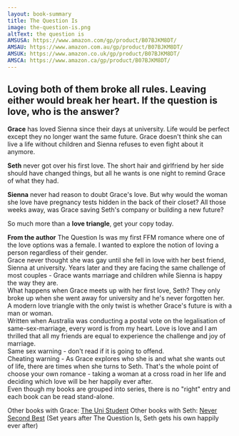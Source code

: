 ```yaml
---
layout: book-summary
title: The Question Is
image: the-question-is.png
altText: the question is
AMSUSA: https://www.amazon.com/gp/product/B07BJKM8DT/
AMSAU: https://www.amazon.com.au/gp/product/B07BJKM8DT/
AMSUK: https://www.amazon.co.uk/gp/product/B07BJKM8DT/
AMSCA: https://www.amazon.ca/gp/product/B07BJKM8DT/
---
```


## Loving both of them broke all rules. Leaving either would break her heart. If the question is love, who is the answer?

**Grace** has loved Sienna since their days at university. Life would be perfect except they no longer want the same future. Grace doesn't think she can live a life without children and Sienna refuses to even fight about it anymore.

**Seth** never got over his first love. The short hair and girlfriend by her side should have changed things, but all he wants is one night to remind Grace of what they had. 

**Sienna** never had reason to doubt Grace's love. But why would the woman she love have pregnancy tests hidden in the back of their closet? All those weeks away, was Grace saving Seth's company or building a new future?

So much more than a **love triangle**, get your copy today.

**From the author**
The Question Is was my first FFM romance where one of the love options was a female. I wanted to explore the notion of loving a person regardless of their gender.<br>Grace never thought she was gay until she fell in love with her best friend, Sienna at university. Years later and they are facing the same challenge of most couples - Grace wants marriage and children while Sienna is happy the way they are.<br>What happens when Grace meets up with her first love, Seth? They only broke up when she went away for university and he's never forgotten her.<br>A modern love triangle with the only twist is whether Grace's future is with a man or woman.<br>Written when Australia was conducting a postal vote on the legalisation of same-sex-marriage, every word is from my heart. Love is love and I am thrilled that all my friends are equal to experience the challenge and joy of marriage.<br>Same sex warning - don't read if it is going to offend.<br>Cheating warning - As Grace explores who she is and what she wants out of life, there are times when she turns to Seth. That's the whole point of choose your own romance - taking a woman at a cross road in her life and deciding which love will be her happily ever after.<br>Even though my books are grouped into series, there is no "right" entry and each book can be read stand-alone. 

Other books with Grace: [The Uni Student](https://www.amazon.com/gp/product/B076NRVM5M/ "The Uni Student")
Other books with Seth: [Never Second Best](https://www.amazon.com/gp/product/B07D7P8TJ1/ "Never Second Best") (Set years after The Question Is, Seth gets his own happily ever after) 
